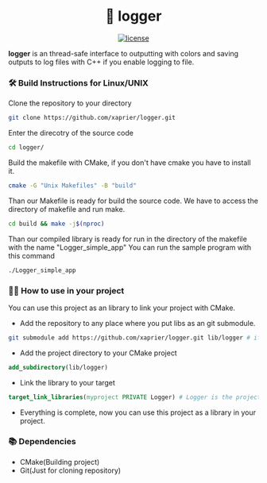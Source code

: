 <h1 align="center">
  🚀 logger
</h1>

<p align="center">
  <a href="https://github.com/xaprier/logger/blob/main/LICENSE" target="blank">
    <img src="https://img.shields.io/github/license/xaprier/logger" alt="license" />
  </a>
</p>

<b>logger</b> is an thread-safe interface to outputting with colors and saving outputs to log files with C++ if you enable logging to file.

### 🛠️ Build Instructions for Linux/UNIX

Clone the repository to your directory

```sh
git clone https://github.com/xaprier/logger.git
```

Enter the direcotry of the source code

```sh
cd logger/
```

Build the makefile with CMake, if you don't have cmake you have to install it.

```sh
cmake -G "Unix Makefiles" -B "build"
```

Than our Makefile is ready for build the source code. We have to access the directory of makefile and run make.

```sh
cd build && make -j$(nproc)
```

Than our compiled library is ready for run in the directory of the makefile with the name "Logger_simple_app"
You can run the sample program with this command

```sh
./Logger_simple_app
```

### ⛓️‍💥 How to use in your project

You can use this project as an library to link your project with CMake.

- Add the repository to any place where you put libs as an git submodule.

```sh
git submodule add https://github.com/xaprier/logger.git lib/logger # if you have lib directory in your project for an example
```

- Add the project directory to your CMake project

```cmake
add_subdirectory(lib/logger)
```

- Link the library to your target

```cmake
target_link_libraries(myproject PRIVATE Logger) # Logger is the project name in my CMake project.
```

- Everything is complete, now you can use this project as a library in your project.

### 📚 Dependencies

- CMake(Building project)
- Git(Just for cloning repository)
